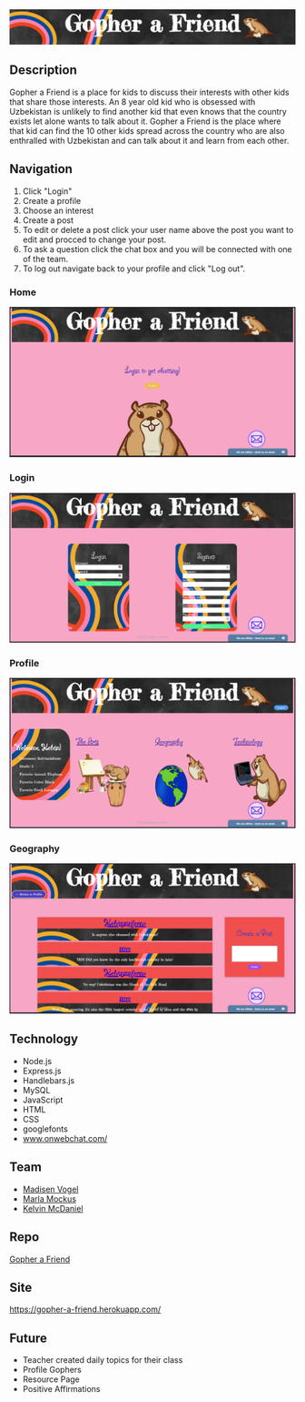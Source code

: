 
<img src="./public/images/headerImg.PNG">

## Description
Gopher a Friend is a place for kids to discuss their interests with other kids that share those interests. An 8 year old kid who is obsessed with Uzbekistan is unlikely to find another kid that even knows that the country exists let alone wants to talk about it. Gopher a Friend is the place where that kid can find the 10 other kids spread across the country who are also enthralled with Uzbekistan and can talk about it and learn from each other. 

## Navigation
1. Click "Login"
2. Create a profile
3. Choose an interest
4. Create a post
5. To edit or delete a post click your user name above the post you want to edit and procced to change your post.
6. To ask a question click the chat box and you will be connected with one of the team.
7. To log out navigate back to your profile and click "Log out".

### Home
<img src="public\images\homeScreenShot.PNG">

### Login
<img src="public\images\Screen Shot 2022-11-26 at 1.36.20 PM.png">

### Profile
<img src="public\images\profileScreenShot.PNG">

### Geography
<img src="public\images\GeoScreenShot.PNG">

## Technology
* Node.js
* Express.js
* Handlebars.js
* MySQL
* JavaScript
* HTML
* CSS
* googlefonts
* www.onwebchat.com/

## Team
* <a href="https://github.com/madisenvo">Madisen Vogel</a>
* <a href="https://github.com/MMockus15">Marla Mockus</a>
* <a href="https://github.com/kelvinsinferno">Kelvin McDaniel</a>

## Repo
<a href="https://github.com/madisenvo/Gopher-a-Friend">Gopher a Friend</a>

## Site
<a href="https://gopher-a-friend.herokuapp.com/">https://gopher-a-friend.herokuapp.com/</a>

## Future
* Teacher created daily topics for their class
* Profile Gophers
* Resource Page
* Positive Affirmations
